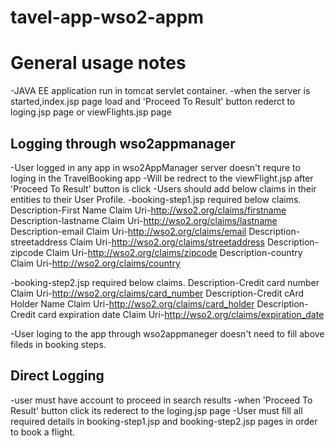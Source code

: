 # tavel-app-wso2-appm
General usage notes
===================

-JAVA EE application run in tomcat  servlet container.
-when the server is started,index.jsp page load and 'Proceed To Result' button 
rederct to loging.jsp page or viewFlights.jsp page 

Logging through wso2appmanager
------------------------------
-User logged in any app in wso2AppManager server doesn't requre to loging in the TravelBooking app
-Will be redrect to the viewFlight.jsp after 'Proceed To Result' button is click
-Users should add below claims in their entities to their User Profile.
-booking-step1.jsp required below claims.
	Description-First Name	Claim Uri-http://wso2.org/claims/firstname
	Description-lastname	Claim Uri-http://wso2.org/claims/lastname
	Description-email	Claim Uri-http://wso2.org/claims/email
	Description-streetaddress	Claim Uri-http://wso2.org/claims/streetaddress
	Description-zipcode	Claim Uri-http://wso2.org/claims/zipcode
	Description-country	Claim Uri-http://wso2.org/claims/country

-booking-step2.jsp required below claims.
	Description-Credit card number		Claim Uri-http://wso2.org/claims/card_number
	Description-Credit cArd Holder Name	Claim Uri-http://wso2.org/claims/card_holder
	Description-Credit card expiration date	Claim Uri-http://wso2.org/claims/expiration_date

-User loging to the app through wso2appmaneger doesn't need to fill above fileds in booking steps.

Direct Logging 
--------------
-user must have account to proceed in search results
-when 'Proceed To Result' button click its rederect to the loging.jsp page
-User must fill all required details in booking-step1.jsp and booking-step2.jsp pages in order to book a flight.
